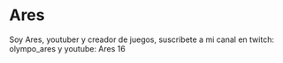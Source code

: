 # Ares
Soy Ares, youtuber y creador de juegos, suscribete a mi canal en twitch: olympo_ares y youtube: Ares 16
